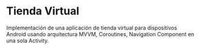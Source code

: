 # Tienda Virtual
Implementación de una aplicación de tienda virtual para dispositivos Android usando arquitectura MVVM, Coroutines, Navigation Component en una sola Activity.
